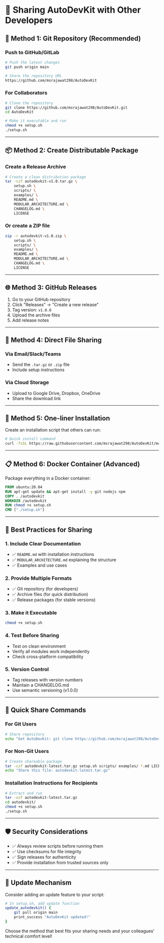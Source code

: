 # 🤝 Sharing AutoDevKit with Other Developers

## 🚀 **Method 1: Git Repository (Recommended)**

### Push to GitHub/GitLab
```bash
# Push the latest changes
git push origin main

# Share the repository URL
https://github.com/msrajawat298/AutoDevKit
```

### For Collaborators
```bash
# Clone the repository
git clone https://github.com/msrajawat298/AutoDevKit.git
cd AutoDevKit

# Make it executable and run
chmod +x setup.sh
./setup.sh
```

---

## 📦 **Method 2: Create Distributable Package**

### Create a Release Archive
```bash
# Create a clean distribution package
tar -czf autodevkit-v1.0.tar.gz \
    setup.sh \
    scripts/ \
    examples/ \
    README.md \
    MODULAR_ARCHITECTURE.md \
    CHANGELOG.md \
    LICENSE
```

### Or create a ZIP file
```bash
zip -r autodevkit-v1.0.zip \
    setup.sh \
    scripts/ \
    examples/ \
    README.md \
    MODULAR_ARCHITECTURE.md \
    CHANGELOG.md \
    LICENSE
```

---

## 🌐 **Method 3: GitHub Releases**

1. Go to your GitHub repository
2. Click "Releases" → "Create a new release"
3. Tag version: `v1.0.0`
4. Upload the archive files
5. Add release notes

---

## 📧 **Method 4: Direct File Sharing**

### Via Email/Slack/Teams
- Send the `.tar.gz` or `.zip` file
- Include setup instructions

### Via Cloud Storage
- Upload to Google Drive, Dropbox, OneDrive
- Share the download link

---

## 🔗 **Method 5: One-liner Installation**

Create an installation script that others can run:

```bash
# Quick install command
curl -fsSL https://raw.githubusercontent.com/msrajawat298/AutoDevKit/main/install.sh | bash
```

---

## 📋 **Method 6: Docker Container (Advanced)**

Package everything in a Docker container:

```dockerfile
FROM ubuntu:20.04
RUN apt-get update && apt-get install -y git nodejs npm
COPY . /autodevkit
WORKDIR /autodevkit
RUN chmod +x setup.sh
CMD ["./setup.sh"]
```

---

## 🎯 **Best Practices for Sharing**

### 1. **Include Clear Documentation**
- ✅ `README.md` with installation instructions
- ✅ `MODULAR_ARCHITECTURE.md` explaining the structure
- ✅ Examples and use cases

### 2. **Provide Multiple Formats**
- ✅ Git repository (for developers)
- ✅ Archive files (for quick distribution)
- ✅ Release packages (for stable versions)

### 3. **Make it Executable**
```bash
chmod +x setup.sh
```

### 4. **Test Before Sharing**
- Test on clean environment
- Verify all modules work independently
- Check cross-platform compatibility

### 5. **Version Control**
- Tag releases with version numbers
- Maintain a CHANGELOG.md
- Use semantic versioning (v1.0.0)

---

## 📱 **Quick Share Commands**

### For Git Users
```bash
# Share repository
echo "Get AutoDevKit: git clone https://github.com/msrajawat298/AutoDevKit.git"
```

### For Non-Git Users
```bash
# Create shareable package
tar -czf autodevkit-latest.tar.gz setup.sh scripts/ examples/ *.md LICENSE
echo "Share this file: autodevkit-latest.tar.gz"
```

### Installation Instructions for Recipients
```bash
# Extract and run
tar -xzf autodevkit-latest.tar.gz
cd autodevkit/
chmod +x setup.sh
./setup.sh
```

---

## 🛡️ **Security Considerations**

- ✅ Always review scripts before running them
- ✅ Use checksums for file integrity
- ✅ Sign releases for authenticity
- ✅ Provide installation from trusted sources only

---

## 🔄 **Update Mechanism**

Consider adding an update feature to your script:
```bash
# In setup.sh, add update function
update_autodevkit() {
    git pull origin main
    print_success "AutoDevKit updated!"
}
```

Choose the method that best fits your sharing needs and your colleagues' technical comfort level!